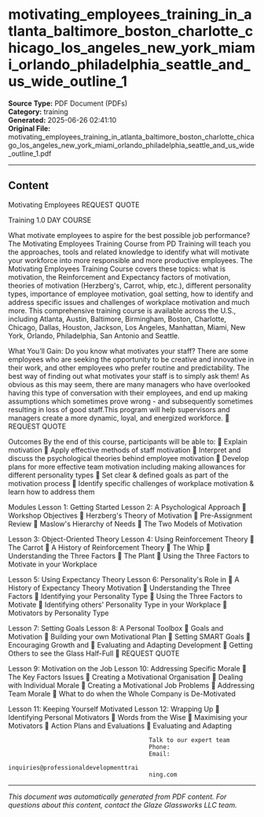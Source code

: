﻿# motivating_employees_training_in_atlanta_baltimore_boston_charlotte_chicago_los_angeles_new_york_miami_orlando_philadelphia_seattle_and_us_wide_outline_1

**Source Type:** PDF Document (PDFs)  
**Category:** training  
**Generated:** 2025-06-26 02:41:10  
**Original File:** motivating_employees_training_in_atlanta_baltimore_boston_charlotte_chicago_los_angeles_new_york_miami_orlando_philadelphia_seattle_and_us_wide_outline_1.pdf

---

## Content

Motivating
Employees                                                            REQUEST QUOTE



Training                                                             1.0 DAY COURSE




What motivate employees to aspire for the best possible job performance?
The Motivating Employees Training Course from PD Training will teach you the
approaches, tools and related knowledge to identify what will motivate your
workforce into more responsible and more productive employees.
The Motivating Employees Training Course covers these topics: what is
motivation, the Reinforcement and Expectancy factors of motivation, theories
of motivation (Herzberg's, Carrot, whip, etc.), different personality types,
importance of employee motivation, goal setting, how to identify and address
specific issues and challenges of workplace motivation and much more.
This comprehensive training course is available across the U.S., including
Atlanta, Austin, Baltimore, Birmingham, Boston, Charlotte, Chicago, Dallas,
Houston, Jackson, Los Angeles, Manhattan, Miami, New York, Orlando,
Philadelphia, San Antonio and Seattle.




What You’ll Gain:
Do you know what motivates your staff? There are some employees who are seeking the
opportunity to be creative and innovative in their work, and other employees who prefer
routine and predictability.
The best way of finding out what motivates your staff is to simply ask them! As obvious as
this may seem, there are many managers who have overlooked having this type of
conversation with their employees, and end up making assumptions which sometimes prove
wrong - and subsequently sometimes resulting in loss of good staff.This program will help
supervisors and managers create a more dynamic, loyal, and energized workforce.
                                                                            REQUEST QUOTE




Outcomes
By the end of this course, participants will be able to:
    Explain motivation
    Apply effective methods of staff motivation
    Interpret and discuss the psychological theories behind employee motivation
    Develop plans for more effective team motivation including making
      allowances for different personality types
    Set clear & defined goals as part of the motivation process
    Identify specific challenges of workplace motivation & learn how to address
      them




Modules
 Lesson 1: Getting Started                 Lesson 2: A Psychological Approach
    Workshop Objectives                       Herzberg's Theory of Motivation
    Pre-Assignment Review                     Maslow's Hierarchy of Needs
                                               The Two Models of Motivation


 Lesson 3: Object-Oriented Theory          Lesson 4: Using Reinforcement Theory
    The Carrot                                A History of Reinforcement Theory
    The Whip                                  Understanding the Three Factors
    The Plant                                 Using the Three Factors to Motivate
                                                 in your Workplace


 Lesson 5: Using Expectancy Theory         Lesson 6: Personality's Role in
    A History of Expectancy Theory        Motivation
    Understanding the Three Factors           Identifying your Personality Type
    Using the Three Factors to Motivate       Identifying others' Personality Type
      in your Workplace                        Motivators by Personality Type


 Lesson 7: Setting Goals                   Lesson 8: A Personal Toolbox
    Goals and Motivation                      Building your own Motivational Plan
    Setting SMART Goals                       Encouraging Growth and
    Evaluating and Adapting                     Development
                                               Getting Others to see the Glass
                                                 Half-Full
                                                                           REQUEST QUOTE




Lesson 9: Motivation on the Job            Lesson 10: Addressing Specific Morale
   The Key Factors                        Issues
   Creating a Motivational Organisation       Dealing with Individual Morale
   Creating a Motivational Job                   Problems
                                               Addressing Team Morale
                                               What to do when the Whole
                                                  Company is De-Motivated


Lesson 11: Keeping Yourself Motivated      Lesson 12: Wrapping Up
   Identifying Personal Motivators            Words from the Wise
   Maximising your Motivators                 Action Plans and Evaluations
   Evaluating and Adapting




                                            Talk to our expert team
                                            Phone:
                                            Email:
                                            inquiries@professionaldevelopmenttrai
                                            ning.com

---

*This document was automatically generated from PDF content. For questions about this content, contact the Glaze Glassworks LLC team.*
